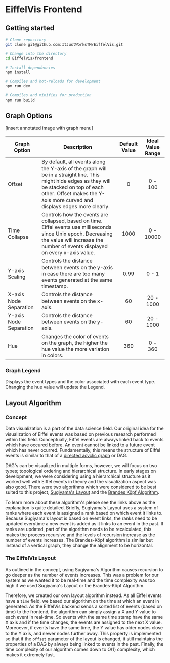 # EiffelVis Frontend

## Getting started

```bash
# Clone repository
git clone git@github.com:ItJustWorksTM/EiffelVis.git

# Change into the directory
cd EiffelVis/frontend

# Install dependencies
npm install

# Compiles and hot-reloads for development
npm run dev

# Compiles and minifies for production
npm run build
```

## **Graph Options**

[insert annotated image with graph menu]

| Graph Option           | Description                                                                                                                                                                                                               | Default Value | Ideal Value Range |
| ---------------------- | ------------------------------------------------------------------------------------------------------------------------------------------------------------------------------------------------------------------------- | :-----------: | :---------------: |
| Offset                 | By default, all events along the Y-axis of the graph will be in a straight line. This might hide edges as they will be stacked on top of each other. Offset makes the Y-axis more curved and displays edges more clearly. |       0       |      0 - 100      |
| Time Collapse          | Controls how the events are collapsed, based on time. Eiffel events use milliseconds since Unix epoch. Decreasing the value will increase the number of events displayed on every x-axis value.                           |     1000      |     0 - 10000     |
| Y-axis Scaling         | Controls the distance between events on the y-axis in case there are too many events generated at the same timestamp.                                                                                                     |     0.99      |       0 - 1       |
| X-axis Node Separation | Controls the distance between events on the x-axis.                                                                                                                                                                       |      60       |     20 - 1000     |
| Y-axis Node Separation | Controls the distance between events on the y-axis.                                                                                                                                                                       |      60       |     20 - 1000     |
| Hue                    | Changes the color of events on the graph, the higher the hue value the more variation in colors.                                                                                                                          |      360      |      0 - 360      |

### **Graph Legend**

Displays the event types and the color associated with each event type. Changing the hue value will update the Legend.

## Layout Algorithm

### Concept

Data visualization is a part of the data science field. Our original idea for the visualization of Eiffel events was based on previous research performed within this field. Conceptually, Eiffel events are always linked back to events which have occured before. An event cannot be linked to a future event which has never ocurred. Fundamentally, this means the structure of Eiffel events is similar to that of a [directed acyclic graph](https://en.wikipedia.org/wiki/Directed_acyclic_graph) or DAG.

DAG's can be visualized in multiple forms, however, we will focus on two types; topological ordering and hierarchical structure. In early stages on development, we were considering using a hierarchical structure as it worked well with Eiffel events in theory and the visualization aspect was also good. There were two algorithms which were considered to be best suited to this project, [Sugiyama's Layout](https://en.wikipedia.org/wiki/Layered_graph_drawing) and the [Brandes Köpf Algorithm](https://www.semanticscholar.org/paper/Fast-and-Simple-Horizontal-Coordinate-Assignment-Brandes-K%C3%B6pf/69cb129a8963b21775d6382d15b0b447b01eb1f8).

To learn more about these algorithm's please see the links above as the explanation is quite detailed. Briefly, Sugiyama's Layout uses a system of ranks where each event is assigned a rank based on which event it links to. Because Sugiyama's layout is based on event links, the ranks need to be updated everytime a new event is added as it links to an event in the past. If ranks are updated, part of the algorithm needs to be recalculated, this makes the process recursive and the levels of recursion increase as the number of events increases. The Brandes-Köpf algorithm is similar but instead of a vertical graph, they change the alignment to be horizontal.

### The EiffelVis Layout

As outlined in the concept, using Sugiyama's Algorithm causes recursion to go deeper as the number of events increases. This was a problem for our system as we wanted it to be real-time and the time complexity was too high if we used Sugiyama's Layout or the Brandes-Köpf Algorithm.

Therefore, we created our own layout algorithm instead. As all Eiffel events have a `time` field, we based our algorithm on the time at which an event in generated. As the EiffelVis backend sends a sorted list of events (based on time) to the frontend, the algorithm can simply assign a X and Y value to each event in real-time. So events with the same time stamp have the same X axis and if the time changes, the events are assigned to the next X value. Moreoever, if events have the same time, the Y value has older nodes close to the Y axis, and newer nodes further away. This property is implemented so that if the `offset` parameter of the layout is changed, it still maintains the properties of a DAG by always being linked to events in the past. Finally, the time complexity of our algorithm comes down to O(1) complexity, which makes it extremely fast.
